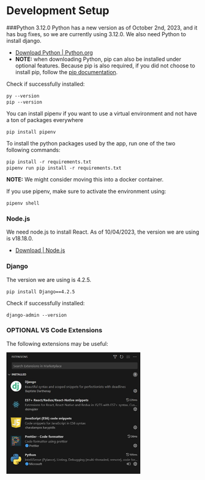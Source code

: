 # Development Setup
###Python 3.12.0
Python has a new version as of October 2nd, 2023, and it has bug fixes, so we are currently using 3.12.0.  We also need Python to install django.
* [Download Python | Python.org](https://www.python.org/downloads/)
* **NOTE:** when downloading Python, pip can also be installed under optional features. Because pip is also required, if you did not choose to install pip, follow the [pip documentation](https://pip.pypa.io/en/stable/installation/).

Check if successfully installed:
```
py --version
pip --version
```

You can install pipenv if you want to use a virtual environment and not have a ton of packages everywhere
```
pip install pipenv
```

To install the python packages used by the app, run one of the two following commands:
```
pip install -r requirements.txt
pipenv run pip install -r requirements.txt
```
**NOTE:** We might consider moving this into a docker container.

If you use pipenv, make sure to activate the environment using:
```
pipenv shell
```

### Node.js
We need node.js to install React. As of 10/04/2023, the version we are using is v18.18.0.
* [Download | Node.js](https://nodejs.org/en/download)

### Django
The version we are using is 4.2.5.
```
pip install Django==4.2.5
```


Check if successfully installed:
```
django-admin --version
```

### OPTIONAL VS Code Extensions
The following extensions may be useful:

<img src="images/extensions.jpg" alt="drawing" width="350"/>